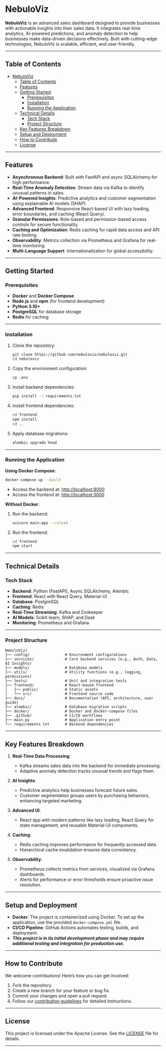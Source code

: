 

# NebuloViz

**NebuloViz** is an advanced sales dashboard designed to provide businesses with actionable insights into their sales data. It integrates real-time analytics, AI-powered predictions, and anomaly detection to help businesses make data-driven decisions effectively. Built with cutting-edge technologies, NebuloViz is scalable, efficient, and user-friendly.

---

## Table of Contents

- [NebuloViz](#nebuloviz)
  - [Table of Contents](#table-of-contents)
  - [Features](#features)
  - [Getting Started](#getting-started)
    - [Prerequisites](#prerequisites)
    - [Installation](#installation)
    - [Running the Application](#running-the-application)
  - [Technical Details](#technical-details)
    - [Tech Stack](#tech-stack)
    - [Project Structure](#project-structure)
  - [Key Features Breakdown](#key-features-breakdown)
  - [Setup and Deployment](#setup-and-deployment)
  - [How to Contribute](#how-to-contribute)
  - [License](#license)

---

## Features

- **Asynchronous Backend**: Built with FastAPI and async SQLAlchemy for high performance.
- **Real-Time Anomaly Detection**: Stream data via Kafka to identify unusual patterns in sales.
- **AI-Powered Insights**: Predictive analytics and customer segmentation using explainable AI models (SHAP).
- **Advanced Frontend**: Responsive React-based UI with lazy loading, error boundaries, and caching (React Query).
- **Granular Permissions**: Role-based and permission-based access controls for secure functionality.
- **Caching and Optimization**: Redis caching for rapid data access and API rate limiting.
- **Observability**: Metrics collection via Prometheus and Grafana for real-time monitoring.
- **Multi-Language Support**: Internationalization for global accessibility.

---

## Getting Started

### Prerequisites

- **Docker** and **Docker Compose**
- **Node.js** and **npm** (for frontend development)
- **Python 3.10+**
- **PostgreSQL** for database storage
- **Redis** for caching

---

### Installation

1. Clone the repository:

   ```bash
   git clone https://github.com/nebuloviz/nebuloviz.git
   cd nebuloviz
   ```

2. Copy the environment configuration:

   ```bash
   cp .env
   ```

3. Install backend dependencies:

   ```bash
   pip install -r requirements.txt
   ```

4. Install frontend dependencies:

   ```bash
   cd frontend
   npm install
   cd ..
   ```

5. Apply database migrations:

   ```bash
   alembic upgrade head
   ```

---

### Running the Application

**Using Docker Compose**:

```bash
docker-compose up --build
```

- Access the backend at: [http://localhost:8000](http://localhost:8000)
- Access the frontend at: [http://localhost:3000](http://localhost:3000)

**Without Docker**:

1. Run the backend:

   ```bash
   uvicorn main:app --reload
   ```

2. Run the frontend:

   ```bash
   cd frontend
   npm start
   ```

---

## Technical Details

### Tech Stack

- **Backend**: Python (FastAPI), Async SQLAlchemy, Alembic
- **Frontend**: React with React Query, Material-UI
- **Database**: PostgreSQL
- **Caching**: Redis
- **Real-Time Streaming**: Kafka and Zookeeper
- **AI Models**: Scikit-learn, SHAP, and Dask
- **Monitoring**: Prometheus and Grafana

---

### Project Structure

```
NebuloViz/
├── config/                # Environment configurations
├── services/              # Core backend services (e.g., Auth, Data, AI Insights)
├── models/                # Database models
├── utils/                 # Utility functions (e.g., logging, permissions)
├── tests/                 # Unit and integration tests
├── frontend/              # React-based frontend
│   ├── public/            # Static assets
│   └── src/               # Frontend source code
├── docs/                  # Documentation (API, architecture, user guide)
├── alembic/               # Database migration scripts
├── docker/                # Docker and docker-compose files
├── .github/               # CI/CD workflows
├── main.py                # Application entry point
└── requirements.txt       # Backend dependencies
```

---

## Key Features Breakdown

1. **Real-Time Data Processing**:
   - Kafka streams sales data into the backend for immediate processing.
   - Adaptive anomaly detection tracks unusual trends and flags them.

2. **AI Insights**:
   - Predictive analytics help businesses forecast future sales.
   - Customer segmentation groups users by purchasing behaviors, enhancing targeted marketing.

3. **Advanced UI**:
   - React app with modern patterns like lazy loading, React Query for state management, and reusable Material-UI components.

4. **Caching**:
   - Redis caching improves performance for frequently accessed data.
   - Hierarchical cache invalidation ensures data consistency.

5. **Observability**:
   - Prometheus collects metrics from services, visualized via Grafana dashboards.
   - Alerts for performance or error thresholds ensure proactive issue resolution.

---

## Setup and Deployment

- **Docker**: The project is containerized using Docker. To set up the application, use the provided `docker-compose.yml` file.
- **CI/CD Pipeline**: GitHub Actions automates testing, builds, and deployment.
- **_This project is in its initial development phase and may require additional testing and integration for production use._**
---

## How to Contribute

We welcome contributions! Here’s how you can get involved:

1. Fork the repository.
2. Create a new branch for your feature or bug fix.
3. Commit your changes and open a pull request.
4. Follow our [contribution guidelines](docs/CONTRIBUTING.md) for detailed instructions.

---

## License

This project is licensed under the Apache License. See the [LICENSE](LICENSE) file for details.

---
